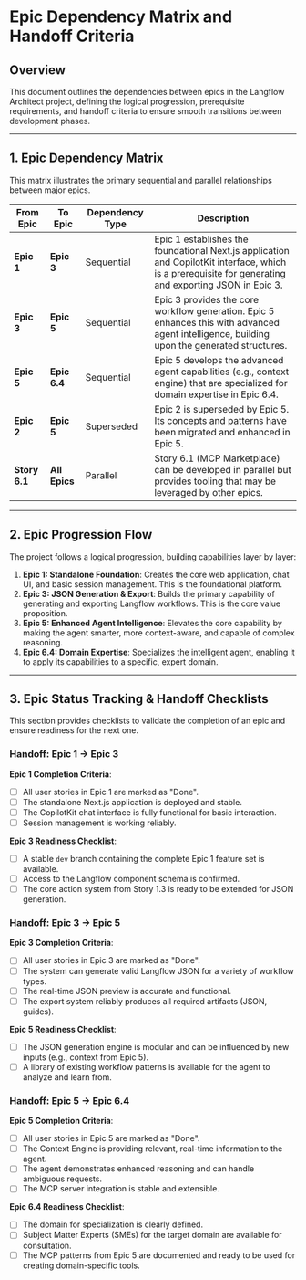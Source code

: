# Epic Dependency Matrix and Handoff Criteria

## Overview
This document outlines the dependencies between epics in the Langflow Architect project, defining the logical progression, prerequisite requirements, and handoff criteria to ensure smooth transitions between development phases.

---

## 1. Epic Dependency Matrix

This matrix illustrates the primary sequential and parallel relationships between major epics.

| From Epic | To Epic | Dependency Type | Description |
|-----------|---------|-----------------|-------------|
| **Epic 1** | **Epic 3** | Sequential | Epic 1 establishes the foundational Next.js application and CopilotKit interface, which is a prerequisite for generating and exporting JSON in Epic 3. |
| **Epic 3** | **Epic 5** | Sequential | Epic 3 provides the core workflow generation. Epic 5 enhances this with advanced agent intelligence, building upon the generated structures. |
| **Epic 5** | **Epic 6.4**| Sequential | Epic 5 develops the advanced agent capabilities (e.g., context engine) that are specialized for domain expertise in Epic 6.4. |
| **Epic 2** | **Epic 5** | Superseded | Epic 2 is superseded by Epic 5. Its concepts and patterns have been migrated and enhanced in Epic 5. |
| **Story 6.1**| **All Epics**| Parallel | Story 6.1 (MCP Marketplace) can be developed in parallel but provides tooling that may be leveraged by other epics. |

---

## 2. Epic Progression Flow

The project follows a logical progression, building capabilities layer by layer:

1.  **Epic 1: Standalone Foundation**: Creates the core web application, chat UI, and basic session management. This is the foundational platform.
2.  **Epic 3: JSON Generation & Export**: Builds the primary capability of generating and exporting Langflow workflows. This is the core value proposition.
3.  **Epic 5: Enhanced Agent Intelligence**: Elevates the core capability by making the agent smarter, more context-aware, and capable of complex reasoning.
4.  **Epic 6.4: Domain Expertise**: Specializes the intelligent agent, enabling it to apply its capabilities to a specific, expert domain.

---

## 3. Epic Status Tracking & Handoff Checklists

This section provides checklists to validate the completion of an epic and ensure readiness for the next one.

### Handoff: Epic 1 → Epic 3

**Epic 1 Completion Criteria**:
- [ ] All user stories in Epic 1 are marked as "Done".
- [ ] The standalone Next.js application is deployed and stable.
- [ ] The CopilotKit chat interface is fully functional for basic interaction.
- [ ] Session management is working reliably.

**Epic 3 Readiness Checklist**:
- [ ] A stable `dev` branch containing the complete Epic 1 feature set is available.
- [ ] Access to the Langflow component schema is confirmed.
- [ ] The core action system from Story 1.3 is ready to be extended for JSON generation.

### Handoff: Epic 3 → Epic 5

**Epic 3 Completion Criteria**:
- [ ] All user stories in Epic 3 are marked as "Done".
- [ ] The system can generate valid Langflow JSON for a variety of workflow types.
- [ ] The real-time JSON preview is accurate and functional.
- [ ] The export system reliably produces all required artifacts (JSON, guides).

**Epic 5 Readiness Checklist**:
- [ ] The JSON generation engine is modular and can be influenced by new inputs (e.g., context from Epic 5).
- [ ] A library of existing workflow patterns is available for the agent to analyze and learn from.

### Handoff: Epic 5 → Epic 6.4

**Epic 5 Completion Criteria**:
- [ ] All user stories in Epic 5 are marked as "Done".
- [ ] The Context Engine is providing relevant, real-time information to the agent.
- [ ] The agent demonstrates enhanced reasoning and can handle ambiguous requests.
- [ ] The MCP server integration is stable and extensible.

**Epic 6.4 Readiness Checklist**:
- [ ] The domain for specialization is clearly defined.
- [ ] Subject Matter Experts (SMEs) for the target domain are available for consultation.
- [ ] The MCP patterns from Epic 5 are documented and ready to be used for creating domain-specific tools.

